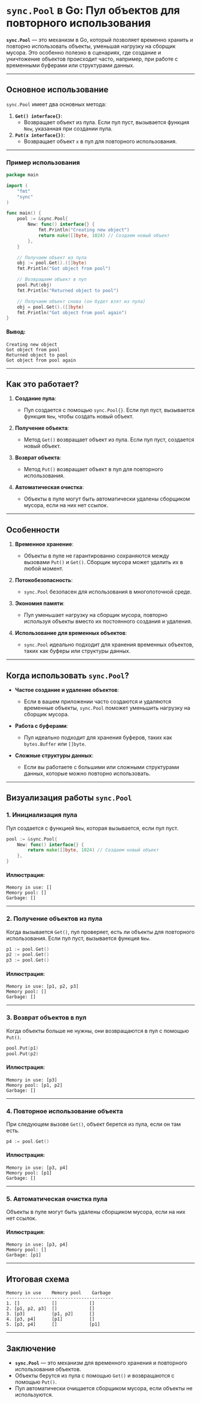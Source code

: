 # `sync.Pool` в Go: Пул объектов для повторного использования

**`sync.Pool`** — это механизм в Go, который позволяет временно хранить и повторно использовать объекты, уменьшая нагрузку на сборщик мусора. Это особенно полезно в сценариях, где создание и уничтожение объектов происходит часто, например, при работе с временными буферами или структурами данных.

---

## Основное использование

`sync.Pool` имеет два основных метода:
1. **`Get() interface{}`**:
    - Возвращает объект из пула. Если пул пуст, вызывается функция `New`, указанная при создании пула.
2. **`Put(x interface{})`**:
    - Возвращает объект `x` в пул для повторного использования.

---

### Пример использования

```go
package main

import (
	"fmt"
	"sync"
)

func main() {
	pool := &sync.Pool{
		New: func() interface{} {
			fmt.Println("Creating new object")
			return make([]byte, 1024) // Создаем новый объект
		},
	}

	// Получаем объект из пула
	obj := pool.Get().([]byte)
	fmt.Println("Got object from pool")

	// Возвращаем объект в пул
	pool.Put(obj)
	fmt.Println("Returned object to pool")

	// Получаем объект снова (он будет взят из пула)
	obj = pool.Get().([]byte)
	fmt.Println("Got object from pool again")
}
```

#### Вывод:
```
Creating new object
Got object from pool
Returned object to pool
Got object from pool again
```

---

## Как это работает?

1. **Создание пула**:
    - Пул создается с помощью `sync.Pool{}`. Если пул пуст, вызывается функция `New`, чтобы создать новый объект.

2. **Получение объекта**:
    - Метод `Get()` возвращает объект из пула. Если пул пуст, создается новый объект.

3. **Возврат объекта**:
    - Метод `Put()` возвращает объект в пул для повторного использования.

4. **Автоматическая очистка**:
    - Объекты в пуле могут быть автоматически удалены сборщиком мусора, если на них нет ссылок.

---

## Особенности

1. **Временное хранение**:
    - Объекты в пуле не гарантированно сохраняются между вызовами `Put()` и `Get()`. Сборщик мусора может удалить их в любой момент.

2. **Потокобезопасность**:
    - `sync.Pool` безопасен для использования в многопоточной среде.

3. **Экономия памяти**:
    - Пул уменьшает нагрузку на сборщик мусора, повторно используя объекты вместо их постоянного создания и удаления.

4. **Использование для временных объектов**:
    - `sync.Pool` идеально подходит для хранения временных объектов, таких как буферы или структуры данных.

---


## Когда использовать `sync.Pool`?

- **Частое создание и удаление объектов**:
    - Если в вашем приложении часто создаются и удаляются временные объекты, `sync.Pool` поможет уменьшить нагрузку на сборщик мусора.

- **Работа с буферами**:
    - Пул идеально подходит для хранения буферов, таких как `bytes.Buffer` или `[]byte`.

- **Сложные структуры данных**:
    - Если вы работаете с большими или сложными структурами данных, которые можно повторно использовать.

---

## Визуализация работы `sync.Pool`

### 1. **Инициализация пула**

Пул создается с функцией `New`, которая вызывается, если пул пуст.

```go
pool := &sync.Pool{
    New: func() interface{} {
        return make([]byte, 1024) // Создаем новый объект
    },
}
```

#### Иллюстрация:
```
Memory in use: []
Memory pool: []
Garbage: []
```

---

### 2. **Получение объектов из пула**

Когда вызывается `Get()`, пул проверяет, есть ли объекты для повторного использования. Если пул пуст, вызывается функция `New`.

```go
p1 := pool.Get()
p2 := pool.Get()
p3 := pool.Get()
```

#### Иллюстрация:
```
Memory in use: [p1, p2, p3]
Memory pool: []
Garbage: []
```

---

### 3. **Возврат объектов в пул**

Когда объекты больше не нужны, они возвращаются в пул с помощью `Put()`.

```go
pool.Put(p1)
pool.Put(p2)
```

#### Иллюстрация:
```
Memory in use: [p3]
Memory pool: [p1, p2]
Garbage: []
```

---

### 4. **Повторное использование объекта**

При следующем вызове `Get()`, объект берется из пула, если он там есть.

```go
p4 := pool.Get()
```

#### Иллюстрация:
```
Memory in use: [p3, p4]
Memory pool: [p1]
Garbage: []
```

---

### 5. **Автоматическая очистка пула**

Объекты в пуле могут быть удалены сборщиком мусора, если на них нет ссылок.

#### Иллюстрация:
```
Memory in use: [p3, p4]
Memory pool: []
Garbage: [p1]
```

---

## Итоговая схема

```
Memory in use    Memory pool    Garbage
----------------------------------------
1. []            []            []
2. [p1, p2, p3]  []            []
3. [p3]          [p1, p2]      []
4. [p3, p4]      [p1]          []
5. [p3, p4]      []            [p1]
```

---

## Заключение

- **`sync.Pool`** — это механизм для временного хранения и повторного использования объектов.
- Объекты берутся из пула с помощью `Get()` и возвращаются с помощью `Put()`.
- Пул автоматически очищается сборщиком мусора, если объекты не используются.


